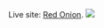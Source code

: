
Live site: [Red Onion]([https://red-onion-546c6.web.app](https://red-onion-546c6.web.app/home)).
<a href="https://red-onion-546c6.web.app/home" target="_blank"><img src='https://user-images.githubusercontent.com/71017764/172535625-5e1b2459-4277-4155-b689-f7446600ac3a.png'> </a>
